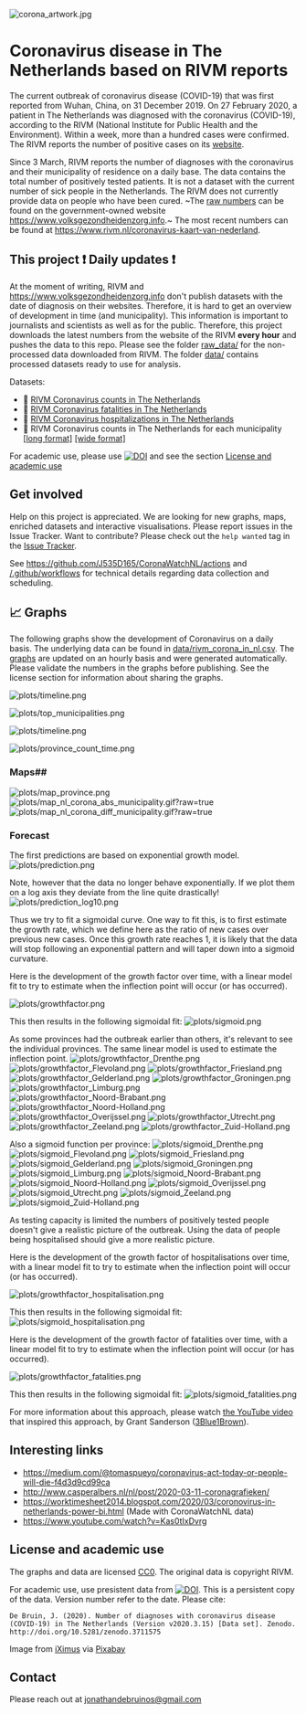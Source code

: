 ![corona_artwork.jpg](corona_artwork.jpg)

# Coronavirus disease in The Netherlands based on RIVM reports


The current outbreak of coronavirus disease (COVID-19) that was first reported from Wuhan, China, on 31 December 2019. On 27 February 2020, a patient in The Netherlands was diagnosed with the coronavirus (COVID-19), according to the RIVM (National Institute for Public Health and the Environment). Within a week, more than a hundred cases were confirmed. The RIVM reports the number of positive cases on its [website](https://www.rivm.nl/nieuws/actuele-informatie-over-coronavirus).

Since 3 March, RIVM reports the number of diagnoses with the coronavirus and their municipality of residence on a daily base. The data contains the total number of positively tested patients. It is not a dataset with the current number of sick people in the Netherlands. The RIVM does not currently provide data on people who have been cured. ~The [raw numbers]( https://www.volksgezondheidenzorg.info/onderwerp/infectieziekten/regionaal-internationaal/coronavirus-covid-19#definities) can be found on the government-owned website https://www.volksgezondheidenzorg.info.~ The most recent numbers can be found at https://www.rivm.nl/coronavirus-kaart-van-nederland. 



## This project :exclamation: Daily updates :exclamation:

At the moment of writing, RIVM and https://www.volksgezondheidenzorg.info don't publish datasets with the date of diagnosis on their websites. Therefore, it is hard to get an overview of development in time (and municipality). This information is important to journalists and scientists as well as for the public. Therefore, this project downloads the latest numbers from the website of the RIVM **every hour** and pushes the data to this repo. Please see the folder  [raw_data/](raw_data/) for the non-processed data downloaded from RIVM. The folder [data/](data/) contains processed datasets ready to use for analysis.

Datasets:

  - :page_facing_up: [RIVM Coronavirus counts in The Netherlands](data/rivm_corona_in_nl_daily.csv) 
  - :page_facing_up: [RIVM Coronavirus fatalities in The Netherlands](data/rivm_corona_in_nl_fatalities.csv) 
  - :page_facing_up: [RIVM Coronavirus hospitalizations in The Netherlands](data/rivm_corona_in_nl_hosp.csv) 
  - :page_facing_up: RIVM Coronavirus counts in The Netherlands for each municipality [[long format]](data/rivm_corona_in_nl.csv) [[wide format]](data/rivm_corona_in_nl_table.csv) 

For academic use, please use  [![DOI](https://zenodo.org/badge/DOI/10.5281/zenodo.3711575.svg)](https://doi.org/10.5281/zenodo.3711575) and see the section [License and academic use](#license-and-academic-use)



## Get involved

Help on this project is appreciated. We are looking for new graphs, maps, enriched datasets and interactive visualisations. Please report issues in the Issue Tracker. Want to contribute? Please check out the `help wanted` tag in the [Issue Tracker](https://github.com/J535D165/CoronaWatchNL/issues).

See https://github.com/J535D165/CoronaWatchNL/actions and [/.github/workflows](/.github/workflows) for technical details regarding data collection and scheduling.

## :chart_with_upwards_trend: Graphs

The following graphs show the development of Coronavirus on a daily basis. The underlying data can be found in [data/rivm_corona_in_nl.csv](data/rivm_corona_in_nl.csv). The [graphs](/graphs) are updated on an hourly basis and were generated automatically. Please validate the numbers in the graphs before publishing. See the license section for information about sharing the graphs.

![plots/timeline.png](plots/timeline.png)

![plots/top_municipalities.png](plots/top_municipalities.png)

![plots/timeline.png](plots/province_count.png)

![plots/province_count_time.png](plots/province_count_time.png)


### Maps##

![plots/map_province.png](/plots/map_province.png)
![plots/map_nl_corona_abs_municipality.gif?raw=true](plots/map_nl_corona_abs_municipality.gif?raw=true)
![plots/map_nl_corona_diff_municipality.gif?raw=true](plots/map_nl_corona_diff_municipality.gif?raw=true)

### Forecast

The first predictions are based on exponential growth model.
![plots/prediction.png](plots/prediction.png)

Note, however that the data no longer behave exponentially. If we plot them on
a log axis they deviate from the line quite drastically!
![plots/prediction_log10.png](plots/prediction_log10.png)

Thus we try to fit a sigmoidal curve. One way to fit this, is to first estimate
the growth rate, which we define here as the ratio of new cases over previous
new cases. Once this growth rate reaches 1, it is likely that the data will
stop following an exponential pattern and will taper down into a sigmoid
curvature.

Here is the development of the growth factor over time, with a linear model fit
to try to estimate when the inflection point will occur (or has occurred).

![plots/growthfactor.png](plots/growthfactor.png)

This then results in the following sigmoidal fit:
![plots/sigmoid.png](plots/sigmoid.png)

As some provinces had the outbreak earlier than others, it's relevant to see the individual provinces. The same linear model is used to estimate the inflection point.
![plots/growthfactor_Drenthe.png](/plots/growthfactor_Drenthe.png)
![plots/growthfactor_Flevoland.png](/plots/growthfactor_Flevoland.png)
![plots/growthfactor_Friesland.png](/plots/growthfactor_Friesland.png)
![plots/growthfactor_Gelderland.png](/plots/growthfactor_Gelderland.png)
![plots/growthfactor_Groningen.png](/plots/growthfactor_Groningen.png)
![plots/growthfactor_Limburg.png](/plots/growthfactor_Limburg.png)
![plots/growthfactor_Noord-Brabant.png](/plots/growthfactor_Noord-Brabant.png)
![plots/growthfactor_Noord-Holland.png](/plots/growthfactor_Noord-Holland.png)
![plots/growthfactor_Overijssel.png](/plots/growthfactor_Overijssel.png)
![plots/growthfactor_Utrecht.png](/plots/growthfactor_Utrecht.png)
![plots/growthfactor_Zeeland.png](/plots/growthfactor_Zeeland.png)
![plots/growthfactor_Zuid-Holland.png](/plots/growthfactor_Zuid-Holland.png)

Also a sigmoid function per province:
![plots/sigmoid_Drenthe.png](/plots/sigmoid_Drenthe.png)
![plots/sigmoid_Flevoland.png](/plots/sigmoid_Flevoland.png)
![plots/sigmoid_Friesland.png](/plots/sigmoid_Friesland.png)
![plots/sigmoid_Gelderland.png](/plots/sigmoid_Gelderland.png)
![plots/sigmoid_Groningen.png](/plots/sigmoid_Groningen.png)
![plots/sigmoid_Limburg.png](/plots/sigmoid_Limburg.png)
![plots/sigmoid_Noord-Brabant.png](/plots/sigmoid_Noord-Brabant.png)
![plots/sigmoid_Noord-Holland.png](/plots/sigmoid_Noord-Holland.png)
![plots/sigmoid_Overijssel.png](/plots/sigmoid_Overijssel.png)
![plots/sigmoid_Utrecht.png](/plots/sigmoid_Utrecht.png)
![plots/sigmoid_Zeeland.png](/plots/sigmoid_Zeeland.png)
![plots/sigmoid_Zuid-Holland.png](/plots/sigmoid_Zuid-Holland.png)

As testing capacity is limited the numbers of positively tested people doesn't give a realistic picture of the outbreak. Using the data of people being hospitalised should give a more realistic picture.

Here is the development of the growth factor of hospitalisations over time, with a linear model fit
to try to estimate when the inflection point will occur (or has occurred).

![plots/growthfactor_hospitalisation.png](/plots/growthfactor_hospitalisation.png)

This then results in the following sigmoidal fit:
![plots/sigmoid_hospitalisation.png](/plots/sigmoid_hospitalisation.png)

Here is the development of the growth factor of fatalities over time, with a linear model fit
to try to estimate when the inflection point will occur (or has occurred).

![plots/growthfactor_fatalities.png](/plots/growthfactor_fatalities.png)

This then results in the following sigmoidal fit:
![plots/sigmoid_fatalities.png](/plots/sigmoid_fatalities.png)

For more information about this approach, please watch
[the YouTube video](https://www.youtube.com/watch?v=Kas0tIxDvrg) that inspired
this approach, by Grant Sanderson
([3Blue1Brown](https://www.youtube.com/channel/UCYO_jab_esuFRV4b17AJtAw)).

## Interesting links

- https://medium.com/@tomaspueyo/coronavirus-act-today-or-people-will-die-f4d3d9cd99ca
- http://www.casperalbers.nl/nl/post/2020-03-11-coronagrafieken/
- https://worktimesheet2014.blogspot.com/2020/03/coronovirus-in-netherlands-power-bi.html (Made with CoronaWatchNL data)
- https://www.youtube.com/watch?v=Kas0tIxDvrg

## License and academic use

The graphs and data are licensed [CC0](https://creativecommons.org/share-your-work/public-domain/cc0/). The original data is copyright RIVM. 

For academic use, use presistent data from [![DOI](https://zenodo.org/badge/DOI/10.5281/zenodo.3711575.svg)](https://doi.org/10.5281/zenodo.3711575). This is a persistent copy of the data. Version number refer to the date. Please cite:

```De Bruin, J. (2020). Number of diagnoses with coronavirus disease (COVID-19) in The Netherlands (Version v2020.3.15) [Data set]. Zenodo. http://doi.org/10.5281/zenodo.3711575```

Image from [iXimus](https://pixabay.com/nl/users/iXimus-2352783/?utm_source=link-attribution&amp;utm_medium=referral&amp;utm_campaign=image&amp;utm_content=4901881) via [Pixabay](https://pixabay.com/nl/?utm_source=link-attribution&amp;utm_medium=referral&amp;utm_campaign=image&amp;utm_content=4901881)

## Contact

Please reach out at jonathandebruinos@gmail.com

